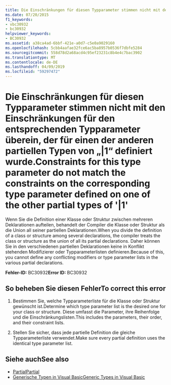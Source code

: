 ```yaml
---
title: Die Einschränkungen für diesen Typparameter stimmen nicht mit den Einschränkungen für den entsprechenden Typparameter überein, der für einen der anderen partiellen Typen von „|1“ definiert wurde.
ms.date: 07/20/2015
f1_keywords:
- vbc30932
- bc30932
helpviewer_keywords:
- BC30932
ms.assetid: a38ca4ad-6bbf-421e-a0d7-c5e0a9029160
ms.openlocfilehash: 5cbb4aafae32fce6ac5ba8957b0536f7dbfe5284
ms.sourcegitcommit: 558d78d2a68acd4c95ef23231c8b4e4c7bac3902
ms.translationtype: MT
ms.contentlocale: de-DE
ms.lasthandoff: 04/09/2019
ms.locfileid: "59297472"
---
```

# <a name="constraints-for-this-type-parameter-do-not-match-the-constraints-on-the-corresponding-type-parameter-defined-on-one-of-the-other-partial-types-of-1"></a><span data-ttu-id="92350-102">Die Einschränkungen für diesen Typparameter stimmen nicht mit den Einschränkungen für den entsprechenden Typparameter überein, der für einen der anderen partiellen Typen von „|1“ definiert wurde.</span><span class="sxs-lookup"><span data-stu-id="92350-102">Constraints for this type parameter do not match the constraints on the corresponding type parameter defined on one of the other partial types of '|1'</span></span>
<span data-ttu-id="92350-103">Wenn Sie die Definition einer Klasse oder Struktur zwischen mehreren Deklarationen aufteilen, behandelt der Compiler die Klasse oder Struktur als die Union all seiner partiellen Deklarationen.</span><span class="sxs-lookup"><span data-stu-id="92350-103">When you divide the definition of a class or structure among several declarations, the compiler treats the class or structure as the union of all its partial declarations.</span></span> <span data-ttu-id="92350-104">Daher können Sie in den verschiedenen partiellen Deklarationen keine in Konflikt stehenden Modifizierer oder Typparameterlisten definieren.</span><span class="sxs-lookup"><span data-stu-id="92350-104">Because of this, you cannot define any conflicting modifiers or type parameter lists in the various partial declarations.</span></span>  
  
 <span data-ttu-id="92350-105">**Fehler-ID:** BC30932</span><span class="sxs-lookup"><span data-stu-id="92350-105">**Error ID:** BC30932</span></span>  
  
## <a name="to-correct-this-error"></a><span data-ttu-id="92350-106">So beheben Sie diesen Fehler</span><span class="sxs-lookup"><span data-stu-id="92350-106">To correct this error</span></span>  
  
1. <span data-ttu-id="92350-107">Bestimmen Sie, welche Typparameterliste für die Klasse oder Struktur gewünscht ist.</span><span class="sxs-lookup"><span data-stu-id="92350-107">Determine which type parameter list is the desired one for your class or structure.</span></span> <span data-ttu-id="92350-108">Diese umfasst die Parameter, ihre Reihenfolge und die Einschränkungslisten.</span><span class="sxs-lookup"><span data-stu-id="92350-108">This includes the parameters, their order, and their constraint lists.</span></span>  
  
2. <span data-ttu-id="92350-109">Stellen Sie sicher, dass jede partielle Definition die gleiche Typparameterliste verwendet.</span><span class="sxs-lookup"><span data-stu-id="92350-109">Make sure every partial definition uses the identical type parameter list.</span></span>  
  
## <a name="see-also"></a><span data-ttu-id="92350-110">Siehe auch</span><span class="sxs-lookup"><span data-stu-id="92350-110">See also</span></span>

- [<span data-ttu-id="92350-111">Partial</span><span class="sxs-lookup"><span data-stu-id="92350-111">Partial</span></span>](../../visual-basic/language-reference/modifiers/partial.md)
- [<span data-ttu-id="92350-112">Generische Typen in Visual Basic</span><span class="sxs-lookup"><span data-stu-id="92350-112">Generic Types in Visual Basic</span></span>](../../visual-basic/programming-guide/language-features/data-types/generic-types.md)
